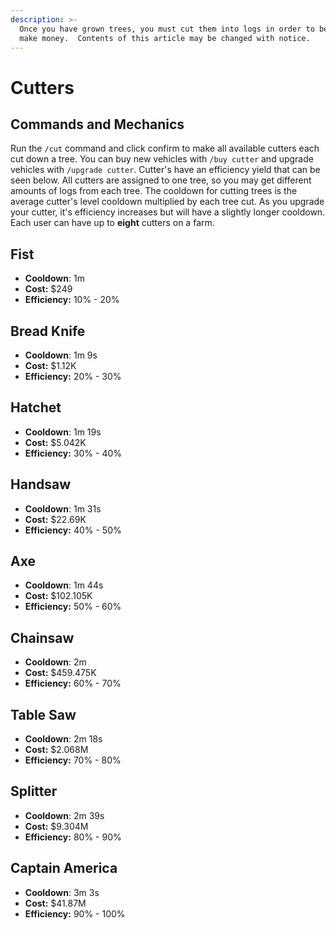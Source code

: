 ```yaml
---
description: >-
  Once you have grown trees, you must cut them into logs in order to be able to
  make money.  Contents of this article may be changed with notice.
---
```


# Cutters

## Commands and Mechanics

Run the `/cut` command and click confirm to make all available cutters each cut down a tree. You can buy new vehicles with `/buy cutter` and upgrade vehicles with `/upgrade cutter`. Cutter's have an efficiency yield that can be seen below. All cutters are assigned to one tree, so you may get different amounts of logs from each tree. The cooldown for cutting trees is the average cutter's level cooldown multiplied by each tree cut. As you upgrade your cutter, it's efficiency increases but will have a slightly longer cooldown. Each user can have up to **eight** cutters on a farm.

## Fist

* **Cooldown**: 1m
* **Cost:** $249
* **Efficiency:** 10% - 20%

## Bread Knife

* **Cooldown**: 1m 9s
* **Cost:** $1.12K
* **Efficiency:** 20% - 30%

## Hatchet

* **Cooldown**: 1m 19s
* **Cost:** $5.042K
* **Efficiency:** 30% - 40%

## Handsaw

* **Cooldown**: 1m 31s
* **Cost:** $22.69K
* **Efficiency:** 40% - 50%

## Axe

* **Cooldown**: 1m 44s
* **Cost:** $102.105K
* **Efficiency:** 50% - 60%

## Chainsaw

* **Cooldown**: 2m
* **Cost:** $459.475K
* **Efficiency:** 60% - 70%

## Table Saw

* **Cooldown**: 2m 18s
* **Cost:** $2.068M
* **Efficiency:** 70% - 80%

## Splitter

* **Cooldown**: 2m 39s
* **Cost:** $9.304M
* **Efficiency:** 80% - 90%

## Captain America

* **Cooldown**: 3m 3s
* **Cost:** $41.87M
* **Efficiency:** 90% - 100%

